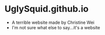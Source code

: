 # UglySquid.github.io
- A terrible website made by Christine Wei
- I'm not sure what else to say...it's a website